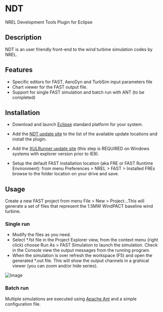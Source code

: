 NDT
===

NREL Development Tools Plugin for Eclipse


## Description

NDT is an user friendly front-end to the wind turbine simulation codes by NREL.

## Features

* Specific editors for FAST, AeroDyn and TurbSim input parameters file
* Chart viewer for the FAST output file.
* Support for single FAST simulation and batch run with ANT (to be completed)

## Installation

* Download and launch [Eclipse](http://www.eclipse.org/) standard platform for your system.
* Add the [NDT update site](http://www.stefanocottafavi.com/eclipse/update/NDT/) to the list of the available update locations and install the plugin.
* Add the [XULRunner update site](http://forge.ispras.ru/repo/xulrunner-eclipse/site/) (this step is REQUIRED on Windows systems with explorer version prior to IE9).

* Setup the default FAST installation location (aka FRE or FAST Runtime Environment): from menu Preferences > NREL > FAST > Installed FREs browse to the folder location on your drive and save.

## Usage

Create a new FAST project from menu File > New > Project...This will generate a set of files that represent the 1.5MW WindPACT baseline wind turbine.

### Single run

* Modify the files as you need.
* Select *.fst file in the Project Explorer view, from the context menu (right click) choose Run As > FAST Simulation to launch the simulation. Check in the Console view the output messages from the running program.
* When the simulation is over refresh the workspace (F5) and open the generated *.out file. This will show the output channels in a grahical viewer (you can zoom and/or hide series).   

![Image](../master/sc.ndt.commons.assets/image/readme_02.png?raw=true)

### Batch run

Multiple simulations are executed using [Apache Ant](http://ant.apache.org/) and a simple configuration file.

